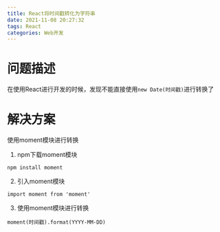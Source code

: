 ```yaml
---
title: React将时间戳转化为字符串
date: 2021-11-08 20:27:32
tags: React
categories: Web开发
---
```


# 问题描述

在使用React进行开发的时候，发现不能直接使用`new Date(时间戳)`进行转换了

# 解决方案

使用moment模块进行转换

1. npm下载moment模块

```
npm install moment
```

2. 引入moment模块

```
import moment from 'moment'
```

3. 使用moment模块进行转换

```
moment(时间戳).format(YYYY-MM-DD)
```

